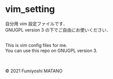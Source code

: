 # vim_setting
自分用 vim 設定ファイルです．<br>
GNUGPL version 3 の下でご自由にお使いください．<br><br>

This is vim config files for me.<br>
You can use this repo on GNUGPL version 3.<br><br>

<br>© 2021 Fumiyoshi MATANO
